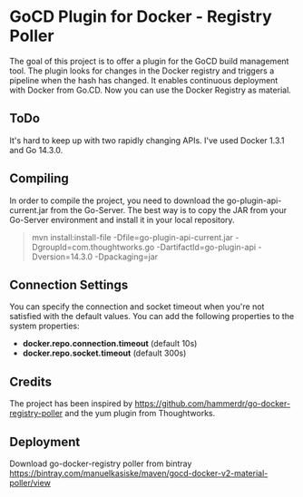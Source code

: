 <h1>GoCD Plugin for Docker - Registry Poller</h1>

The goal of this project is to offer a plugin for the GoCD build management tool. The plugin looks for changes in the Docker registry and triggers a pipeline
when the hash has changed. It enables continuous deployment with Docker from Go.CD. Now you can use the Docker Registry as material.


<h2>ToDo</h2>
It's hard to keep up with two rapidly changing APIs. I've used Docker 1.3.1 and Go 14.3.0. 

<h2>Compiling</h2>
In order to compile the project, you need to download the go-plugin-api-current.jar from the Go-Server. The best way is to copy the JAR from your Go-Server environment and install
it in your local repository.

<blockquote>
mvn install:install-file -Dfile=go-plugin-api-current.jar -DgroupId=com.thoughtworks.go -DartifactId=go-plugin-api -Dversion=14.3.0 -Dpackaging=jar
</blockquote>

<h2>Connection Settings</h2>
You can specify the connection and socket timeout when you're not satisfied with the default values. You can add the following properties to the system properties:

<ul>
 <li><b>docker.repo.connection.timeout</b> (default 10s)</li>
 <li><b>docker.repo.socket.timeout</b> (default 300s)</li>
</ul>        


<h2>Credits</h2>

The project has been inspired by https://github.com/hammerdr/go-docker-registry-poller and the yum plugin from Thoughtworks.

<h2>Deployment</h2>

Download go-docker-registry poller from bintray https://bintray.com/manuelkasiske/maven/gocd-docker-v2-material-poller/view


